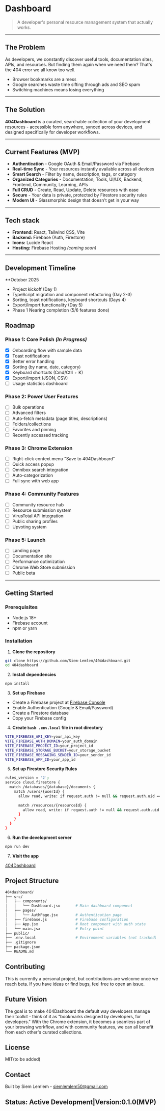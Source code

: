 # Dashboard

> A developer's personal resource management system that actually works.

---

## The Problem

As developers, we constantly discover useful tools, documentation sites, APIs, and resources. But finding them again when we need them? That's the 404 error we all know too well.

- Browser bookmarks are a mess  
- Google searches waste time sifting through ads and SEO spam  
- Switching machines means losing everything

---

## The Solution

**404Dashboard** is a curated, searchable collection of your development resources - accessible form anywhere, synced across devices, and designed specifically for developer workflows.

---

## Current Features (MVP)

- **Authentication** - Google OAuth & Email/Password via Firebase  
- **Real-time Sync** - Your resources instantly available across all devices  
- **Smart Search** - Filter by name, description, tags, or category  
- **Organized Categories** - Documentation, Tools, UI/UX, Backend, Frontend, Community, Learning, APIs  
- **Full CRUD** - Create, Read, Update, Delete resources with ease  
- **Secure** - Your data is private, protected by Firestore security rules  
- **Modern UI** - Glassmorphic design that doesn't get in your way  

---

## Tech stack

- **Frontend:** React, Tailwind CSS, Vite
- **Backend:** Firebase (Auth, Firestore)
- **Icons:** Lucide React
- **Hosting:** Firebase Hosting *(coming soon)*

---

## Development Timeline

**October 2025

- Project kickoff (Day 1)
- TypeScript migration and component refactoring (Day 2-3)
- Sorting, toast notifications, keyboard shortcuts (Days 4)
- Export/Import functionality (Day 5)
- Phase 1 Nearing completion (5/6 features done)

## Roadmap

### Phase 1: Core Polish *(In Progress)*

- [x] Onboarding flow with sample data  
- [x] Toast notifications  
- [x] Better error handling  
- [x] Sorting (by name, date, category)  
- [x] Keyboard shortcuts (Cmd/Ctrl + K)  
- [x] Export/Import (JSON, CSV)  
- [ ] Usage statistics dashboard  

### Phase 2: Power User Features

- [ ] Bulk operations  
- [ ] Advanced filters  
- [ ] Auto-fetch metadata (page titles, descriptions)  
- [ ] Folders/collections  
- [ ] Favorites and pinning  
- [ ] Recently accessed tracking  

### Phase 3: Chrome Extension

- [ ] Right-click context menu "Save to 404Dashboard"  
- [ ] Quick access popup  
- [ ] Omnibox search integration  
- [ ] Auto-categorization  
- [ ] Full sync with web app  

### Phase 4: Community Features

- [ ] Community resource hub  
- [ ] Resource submission system  
- [ ] VirusTotal API integration  
- [ ] Public sharing profiles  
- [ ] Upvoting system  

### Phase 5: Launch

- [ ] Landing page  
- [ ] Documentation site  
- [ ] Performance optimization  
- [ ] Chrome Web Store submission  
- [ ] Public beta  

---

## Getting Started

### Prerequisites

- Node.js 18+  
- Firebase account  
- npm or yarn  

### Installation

1. **Clone the repository**

```bash
git clone https://github.com/Siem-Lemlem/404dashboard.git 
cd 404dashboard
```

2. **Install dependencies**

```bash
npm install
```

3. **Set up Firebase**

- Create a Firebase project at [Firebase Console](https://console.firebase.google.com)
- Enable Authentication (Google & Email/Password)
- Create a Firestore database
- Copy your Firebase config

4. **Create ```bash .env.local``` file in root directory**

```bash
VITE_FIREBASE_API_KEY=your_api_key
VITE_FIREBASE_AUTH_DOMAIN=your_auth_domain
VITE_FIREBASE_PROJECT_ID=your_project_id
VITE_FIREBASE_STORAGE_BUCKET=your_storage_bucket
VITE_FIREBASE_MESSAGING_SENDER_ID=your_sender_id
VITE_FIREBASE_APP_ID=your_app_id
```

5. **Set up Firestore Security Rules**

```bash
rules_version = '2';
service cloud.firestore {
  match /databases/{database}/documents {
    match /users/{userId} {
      allow read, write: if request.auth != null && request.auth.uid == userId;
      
      match /resources/{resourceId} {
        allow read, write: if request.auth != null && request.auth.uid == userId;
      }
    }
  }
}
```

6. **Run the development server**

```bash
npm run dev
```

7. **Visit the app**

[404Dashboard](http://localhost:5173)

## Project Structure

```bash
404dashboard/
├── src/
│   ├── components/
│   │   └── Dashboard.jsx       # Main dashboard component
│   ├── pages/
│   │   └── AuthPage.jsx        # Authentication page
│   ├── firebase.js             # Firebase configuration
│   ├── App.jsx                 # Root component with auth state
│   └── main.jsx                # Entry point
├── public/
├── .env.local                  # Environment variables (not tracked)
├── .gitignore
├── package.json
└── README.md
```

## Contributing

This is currently a personal project, but contributions are welcome once we reach beta. If you have ideas or find bugs, feel free to open an issue.

## Future Vision

The goal is to make 404Dashboard the default way developers manage their toolkit - think of it as "bookmarks designed by developers, for developers." With the Chrome extension, it becomes a seamless part of your browsing workflow, and with community features, we can all benefit from each other's curated collections.

## License

MIT(to be added)

## Contact

Built by Siem Lemlem - siemlemlem50@gmail.com

## Status: Active Development|Version:0.1.0(MVP)
